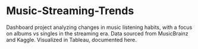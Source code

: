 # Music-Streaming-Trends
Dashboard project analyzing changes in music listening habits, with a focus on albums vs singles in the streaming era. Data sourced from MusicBrainz and Kaggle. Visualized in Tableau, documented here.
